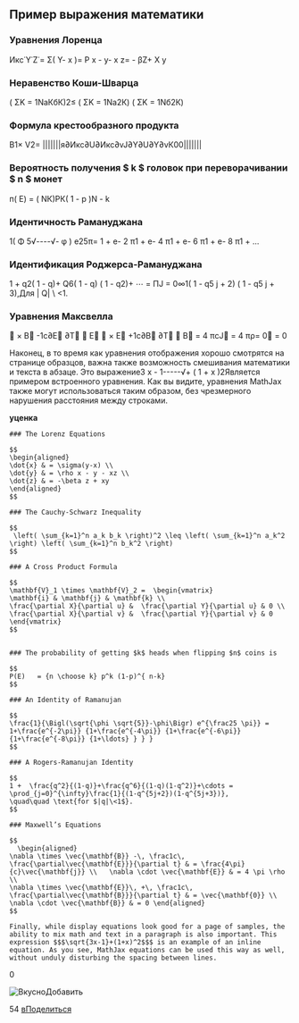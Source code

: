 ## Пример выражения математики

### Уравнения Лоренца

Икс˙Y˙Z˙= Σ( Y- x )= Ρ x - y- x z= - βZ+ X y

### Неравенство Коши-Шварца

( ΣK = 1NaКбК)2≤ ( ΣK = 1Na2К) ( ΣK = 1Nб2К)

### Формула крестообразного продукта

В1× V2= |||||||я∂Икс∂U∂Икс∂vJ∂Y∂U∂Y∂vК00|||||||

### Вероятность получения $ k $ головок при переворачивании $ n $ монет

п( E) = ( NК)PК( 1 - p )N - k

### Идентичность Рамануджана

1( Φ 5√----√- φ ) e25π= 1 + e- 2 π1 + e- 4 π1 + e- 6 π1 + e- 8 π1 + ...

### Идентификация Роджерса-Рамануджана

1 + q2( 1 - q)+ Q6( 1 - q) ( 1 - q2)+ ⋯ = ΠJ = 0∞1( 1 - q5 j + 2) ( 1 - q5 j + 3),Для  | Q| \ <1.

### Уравнения Максвелла

∇ × B⃗ -1с∂Е⃗ ∂T∇ ⋅ E⃗ ∇ × E⃗ +1с∂В⃗ ∂T∇ ⋅ B⃗ = 4 πсJ⃗ = 4 πρ= 0⃗ = 0

Наконец, в то время как уравнения отображения хорошо смотрятся на странице образцов, важна также возможность смешивания математики и текста в абзаце. Это выражение3 x - 1-----√+ ( 1 + x )2Является примером встроенного уравнения. Как вы видите, уравнения MathJax также могут использоваться таким образом, без чрезмерного нарушения расстояния между строками.

**уценка**

```
### The Lorenz Equations

$$
\begin{aligned}
\dot{x} & = \sigma(y-x) \\
\dot{y} & = \rho x - y - xz \\
\dot{z} & = -\beta z + xy
\end{aligned} 
$$

### The Cauchy-Schwarz Inequality

$$
 \left( \sum_{k=1}^n a_k b_k \right)^2 \leq \left( \sum_{k=1}^n a_k^2 \right) \left( \sum_{k=1}^n b_k^2 \right) 
$$

### A Cross Product Formula

$$
\mathbf{V}_1 \times \mathbf{V}_2 =  \begin{vmatrix}
\mathbf{i} & \mathbf{j} & \mathbf{k} \\
\frac{\partial X}{\partial u} &  \frac{\partial Y}{\partial u} & 0 \\
\frac{\partial X}{\partial v} &  \frac{\partial Y}{\partial v} & 0
\end{vmatrix}  
$$


### The probability of getting $k$ heads when flipping $n$ coins is

$$
P(E)   = {n \choose k} p^k (1-p)^{ n-k}
$$

### An Identity of Ramanujan

$$
\frac{1}{\Bigl(\sqrt{\phi \sqrt{5}}-\phi\Bigr) e^{\frac25 \pi}} =
1+\frac{e^{-2\pi}} {1+\frac{e^{-4\pi}} {1+\frac{e^{-6\pi}}
{1+\frac{e^{-8\pi}} {1+\ldots} } } } 
$$

### A Rogers-Ramanujan Identity

$$
1 +  \frac{q^2}{(1-q)}+\frac{q^6}{(1-q)(1-q^2)}+\cdots =
\prod_{j=0}^{\infty}\frac{1}{(1-q^{5j+2})(1-q^{5j+3})},
\quad\quad \text{for $|q|\<1$}.
$$

### Maxwell’s Equations

$$
  \begin{aligned}
\nabla \times \vec{\mathbf{B}} -\, \frac1c\, \frac{\partial\vec{\mathbf{E}}}{\partial t} & = \frac{4\pi}{c}\vec{\mathbf{j}} \\   \nabla \cdot \vec{\mathbf{E}} & = 4 \pi \rho \\
\nabla \times \vec{\mathbf{E}}\, +\, \frac1c\, \frac{\partial\vec{\mathbf{B}}}{\partial t} & = \vec{\mathbf{0}} \\
\nabla \cdot \vec{\mathbf{B}} & = 0 \end{aligned}
$$

Finally, while display equations look good for a page of samples, the ability to mix math and text in a paragraph is also important. This expression $$$\sqrt{3x-1}+(1+x)^2$$$ is an example of an inline equation. As you see, MathJax equations can be used this way as well, without unduly disturbing the spacing between lines.

```

0

![Вкусно](http://www.delicious.com/static/img/delicious.small.gif)Добавить

54
[вПоделиться](javascript:void(0);)